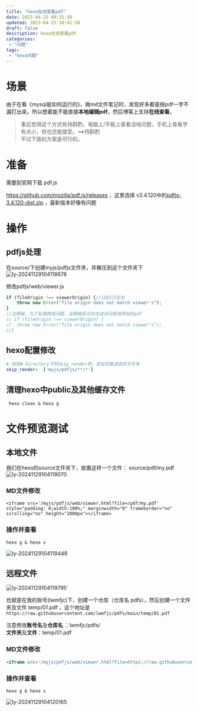 ```yaml
---
title: "hexo在线查看pdf"
date: 2023-04-25 09:31:50 
updated: 2023-04-25 10:41:50 
draft: false
description: hexo在线查看pdf
categories: 
 - "问题"
tags:
 - "hexo问题"
---
```


# 场景

由于在看《mysql是如何运行的》，做md文件笔记时，发现好多都是按pdf一字不漏打出来。所以想着能不能直接**本地编辑pdf**，然后博客上支持**在线查看**。

> 事后觉得这个方式有待斟酌，电脑上/平板上查看没啥问题，手机上查看字有点小，但也还能接受。==>待斟酌  
> 不过下面的方案是可行的。

# 准备

需要到官网下载 pdf.js  

https://github.com/mozilla/pdf.js/releases ，这里选择 v3.4.120中的[pdfjs-3.4.120-dist.zip](https://github.com/mozilla/pdf.js/releases/download/v3.4.120/pdfjs-3.4.120-dist.zip) ，最新版本好像有问题  

# 操作

## pdfjs处理

在source/下创建myjs/pdfjs文件夹，并解压到这个文件夹下  
![ly-20241129104118678](attachments/img/ly-20241129104118678.png)

修改pdfjs/web/viewer.js  

```javascript
if (fileOrigin !== viewerOrigin) {//1563行左右
	throw new Error("file origin does not match viewer's");
}
//注释掉，为了处理跨域问题，注释掉后允许在线访问其他网站的pdf
// if (fileOrigin !== viewerOrigin) {
//	throw new Error("file origin does not match viewer's");
//}
```

## hexo配置修改

```yml
# 找到# Directory下的skip_render项，添加忽略渲染的文件夹
skip_render:  ['myjs/pdfjs/**/*']
```

## 清理hexo中public及其他缓存文件

```shell
 hexo clean & hexo g
```

# 文件预览测试

## 本地文件

我们在hexo的source文件夹下，放置这样一个文件： source/pdf/my.pdf   
![ly-20241129104119070](attachments/img/ly-20241129104119070.png)

### MD文件修改

```shell
<iframe src='/myjs/pdfjs/web/viewer.html?file=/pdf/my.pdf' style="padding: 0;width:100%;" marginwidth="0" frameborder="no" scrolling="no" height="2000px"></iframe>
```

### 操作并查看

```shell
hexo g & hexo s
```

![ly-20241129104119449](attachments/img/ly-20241129104119449.png)

## 远程文件

![ly-20241129104119795](attachments/img/ly-20241129104119795.png)‘

也就是在我的账号(lwmfjc)下，创建一个仓库（仓库名 pdfs），然后创建一个文件夹及文件 temp/01.pdf ，这个地址是 ```https://raw.githubusercontent.com/lwmfjc/pdfs/main/temp/01.pdf```

注意修改**账号名**及**仓库名** ：lwmfjc/pdfs/  
**文件夹**及**文件**：temp/01.pdf

### MD文件修改

```markdown
<iframe src='/myjs/pdfjs/web/viewer.html?file=https://raw.githubusercontent.com/lwmfjc/pdfs/main/mysql/01.pdf' style="padding: 0;width:100%;" marginwidth="0" frameborder="no" scrolling="no" height="2000px"></iframe>
```

### 操作并查看

```shell
hexo g & hexo s
```

![ly-20241129104120165](attachments/img/ly-20241129104120165.png)